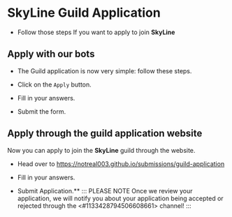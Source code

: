 # SkyLine Guild Application

- Follow those steps If you want to apply to join __SkyLine__
 
## Apply with our bots

- The Guild application is now very simple: follow these steps.

- Click on the `Apply` button.

- Fill in your answers.

- Submit the form.

## Apply through the guild application website

Now you can apply to join the __SkyLine__ guild through the website.
 
- Head over to https://notreal003.github.io/submissions/guild-application

- Fill in your answers.

- Submit Application.**
::: PLEASE NOTE
Once we review your application, we will notify you about your application being accepted or rejected through the <#1133428794506608661> channel!
:::
